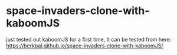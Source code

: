 # space-invaders-clone-with-kaboomJS
just tested out kaboomJS for a first time,
It can be tested from here: https://berkbal.github.io/space-invaders-clone-with-kaboomJS/
